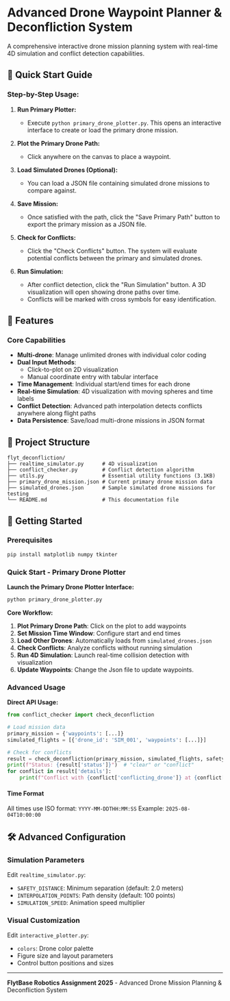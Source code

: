 # Advanced Drone Waypoint Planner & Deconfliction System

A comprehensive interactive drone mission planning system with real-time 4D simulation and conflict detection capabilities.

## 🚀 Quick Start Guide

### Step-by-Step Usage:

1. **Run Primary Plotter:**
   - Execute `python primary_drone_plotter.py`. This opens an interactive interface to create or load the primary drone mission.

2. **Plot the Primary Drone Path:**
   - Click anywhere on the canvas to place a waypoint.

3. **Load Simulated Drones (Optional):**
   - You can load a JSON file containing simulated drone missions to compare against.

4. **Save Mission:**
   - Once satisfied with the path, click the "Save Primary Path" button to export the primary mission as a JSON file.

5. **Check for Conflicts:**
   - Click the "Check Conflicts" button. The system will evaluate potential conflicts between the primary and simulated drones.

6. **Run Simulation:**
   - After conflict detection, click the "Run Simulation" button. A 3D visualization will open showing drone paths over time.
   - Conflicts will be marked with cross symbols for easy identification.

## 🚁 Features

### Core Capabilities
- **Multi-drone**: Manage unlimited drones with individual color coding
- **Dual Input Methods**: 
  - Click-to-plot on 2D visualization
  - Manual coordinate entry with tabular interface
- **Time Management**: Individual start/end times for each drone
- **Real-time Simulation**: 4D visualization with moving spheres and time labels
- **Conflict Detection**: Advanced path interpolation detects conflicts anywhere along flight paths
- **Data Persistence**: Save/load multi-drone missions in JSON format


## 📁 Project Structure

```
flyt_deconfliction/
├── realtime_simulator.py      # 4D visualization 
├── conflict_checker.py        # Conflict detection algorithm
├── utils.py                   # Essential utility functions (3.1KB)
├── primary_drone_mission.json # Current primary drone mission data
├── simulated_drones.json      # Sample simulated drone missions for testing
└── README.md                  # This documentation file
```

## 🚀 Getting Started

### Prerequisites
```bash
pip install matplotlib numpy tkinter
```

### Quick Start - Primary Drone Plotter

**Launch the Primary Drone Plotter Interface:**
```bash
python primary_drone_plotter.py
```

**Core Workflow:**
1. **Plot Primary Drone Path**: Click on the plot to add waypoints
2. **Set Mission Time Window**: Configure start and end times
3. **Load Other Drones**: Automatically loads from `simulated_drones.json`
4. **Check Conflicts**: Analyze conflicts without running simulation
5. **Run 4D Simulation**: Launch real-time collision detection with visualization
6. **Update Waypoints**: Change the Json file to update waypoints.

### Advanced Usage

**Direct API Usage:**
```python
from conflict_checker import check_deconfliction

# Load mission data
primary_mission = {'waypoints': [...]}
simulated_flights = [{'drone_id': 'SIM_001', 'waypoints': [...]}]

# Check for conflicts
result = check_deconfliction(primary_mission, simulated_flights, safety_distance=2.0)
print(f"Status: {result['status']}")  # "clear" or "conflict"
for conflict in result['details']:
    print(f"Conflict with {conflict['conflicting_drone']} at {conflict['time']}")
```



#### Time Format
All times use ISO format: `YYYY-MM-DDTHH:MM:SS`
Example: `2025-08-04T10:00:00`



## 🛠️ Advanced Configuration

### Simulation Parameters
Edit `realtime_simulator.py`:
- `SAFETY_DISTANCE`: Minimum separation (default: 2.0 meters)
- `INTERPOLATION_POINTS`: Path density (default: 100 points)
- `SIMULATION_SPEED`: Animation speed multiplier

### Visual Customization
Edit `interactive_plotter.py`:
- `colors`: Drone color palette
- Figure size and layout parameters
- Control button positions and sizes

---

**FlytBase Robotics Assignment 2025** - Advanced Drone Mission Planning & Deconfliction System 
